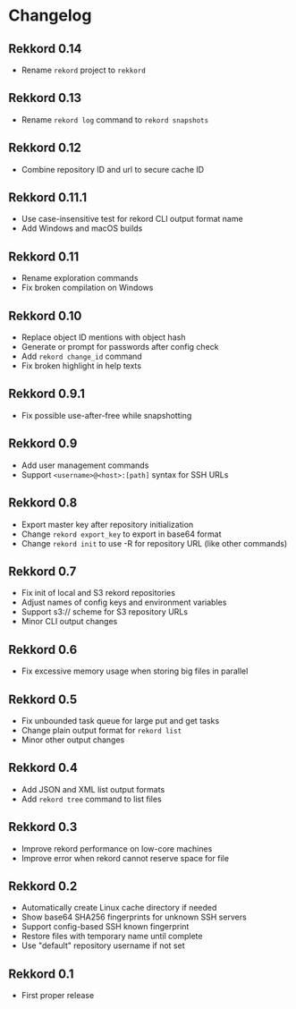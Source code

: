 # Changelog

## Rekkord 0.14

- Rename `rekord` project to `rekkord`

## Rekkord 0.13

- Rename `rekord log` command to `rekord snapshots`

## Rekkord 0.12

- Combine repository ID and url to secure cache ID

## Rekkord 0.11.1

- Use case-insensitive test for rekord CLI output format name
- Add Windows and macOS builds

## Rekkord 0.11

- Rename exploration commands
- Fix broken compilation on Windows

## Rekkord 0.10

- Replace object ID mentions with object hash
- Generate or prompt for passwords after config check
- Add `rekord change_id` command
- Fix broken highlight in help texts

## Rekkord 0.9.1

- Fix possible use-after-free while snapshotting

## Rekkord 0.9

- Add user management commands
- Support `<username>@<host>:[path]` syntax for SSH URLs

## Rekkord 0.8

- Export master key after repository initialization
- Change `rekord export_key` to export in base64 format
- Change `rekord init` to use -R for repository URL (like other commands)

## Rekkord 0.7

- Fix init of local and S3 rekord repositories
- Adjust names of config keys and environment variables
- Support s3:// scheme for S3 repository URLs
- Minor CLI output changes

## Rekkord 0.6

- Fix excessive memory usage when storing big files in parallel

## Rekkord 0.5

- Fix unbounded task queue for large put and get tasks
- Change plain output format for `rekord list`
- Minor other output changes

## Rekkord 0.4

- Add JSON and XML list output formats
- Add `rekord tree` command to list files

## Rekkord 0.3

- Improve rekord performance on low-core machines
- Improve error when rekord cannot reserve space for file

## Rekkord 0.2

- Automatically create Linux cache directory if needed
- Show base64 SHA256 fingerprints for unknown SSH servers
- Support config-based SSH known fingerprint
- Restore files with temporary name until complete
- Use "default" repository username if not set

## Rekkord 0.1

- First proper release
